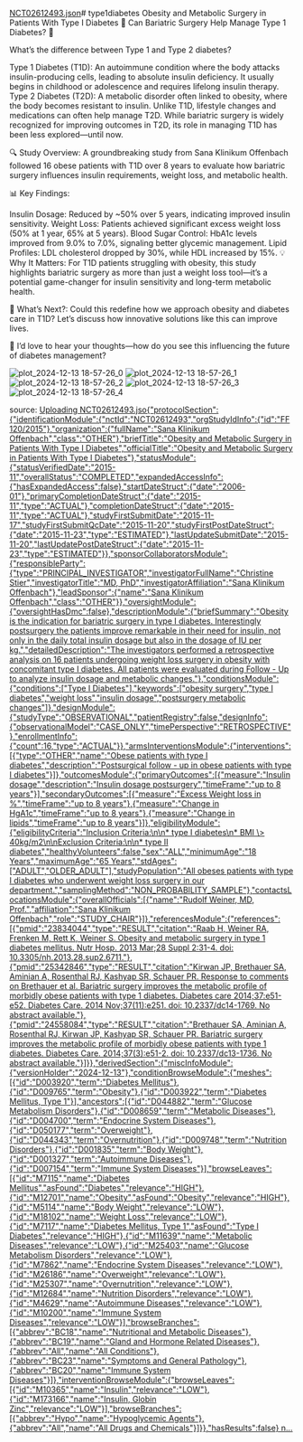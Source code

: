 [NCT02612493.json](https://github.com/user-attachments/files/18134010/NCT02612493.json)# type1diabetes
Obesity and Metabolic Surgery in Patients With Type I Diabetes
🌟 Can Bariatric Surgery Help Manage Type 1 Diabetes? 🌟

What’s the difference between Type 1 and Type 2 diabetes?

Type 1 Diabetes (T1D): An autoimmune condition where the body attacks insulin-producing cells, leading to absolute insulin deficiency. It usually begins in childhood or adolescence and requires lifelong insulin therapy.
Type 2 Diabetes (T2D): A metabolic disorder often linked to obesity, where the body becomes resistant to insulin. Unlike T1D, lifestyle changes and medications can often help manage T2D.
While bariatric surgery is widely recognized for improving outcomes in T2D, its role in managing T1D has been less explored—until now.

🔍 Study Overview:
A groundbreaking study from Sana Klinikum Offenbach followed 16 obese patients with T1D over 8 years to evaluate how bariatric surgery influences insulin requirements, weight loss, and metabolic health.

📊 Key Findings:

Insulin Dosage: Reduced by ~50% over 5 years, indicating improved insulin sensitivity.
Weight Loss: Patients achieved significant excess weight loss (50% at 1 year, 65% at 5 years).
Blood Sugar Control: HbA1c levels improved from 9.0% to 7.0%, signaling better glycemic management.
Lipid Profiles: LDL cholesterol dropped by 30%, while HDL increased by 15%.
💡 Why It Matters:
For T1D patients struggling with obesity, this study highlights bariatric surgery as more than just a weight loss tool—it’s a potential game-changer for insulin sensitivity and long-term metabolic health.

🌱 What’s Next?:
Could this redefine how we approach obesity and diabetes care in T1D? Let’s discuss how innovative solutions like this can improve lives.

💬 I’d love to hear your thoughts—how do you see this influencing the future of diabetes management?

![plot_2024-12-13 18-57-26_0](https://github.com/user-attachments/assets/86ff2df8-ab22-4ebd-9d22-9b7c0527de25)
![plot_2024-12-13 18-57-26_1](https://github.com/user-attachments/assets/a6031e3b-2c31-43a2-9977-ca6727d8ae39)
![plot_2024-12-13 18-57-26_2](https://github.com/user-attachments/assets/21fe9ac7-6c36-45e6-b95c-77f6cb7f3c6e)
![plot_2024-12-13 18-57-26_3](https://github.com/user-attachments/assets/8b60fe9f-986f-4ef5-8b8d-4a4406263f5d)
![plot_2024-12-13 18-57-26_4](https://github.com/user-attachments/assets/ec3750ed-7cf7-4fc9-a157-3640427b468e)

source:
[Uploading NCT02612493.jso{"protocolSection":{"identificationModule":{"nctId":"NCT02612493","orgStudyIdInfo":{"id":"FF 120/2015"},"organization":{"fullName":"Sana Klinikum Offenbach","class":"OTHER"},"briefTitle":"Obesity and Metabolic Surgery in Patients With Type I Diabetes","officialTitle":"Obesity and Metabolic Surgery in Patients With Type I Diabetes"},"statusModule":{"statusVerifiedDate":"2015-11","overallStatus":"COMPLETED","expandedAccessInfo":{"hasExpandedAccess":false},"startDateStruct":{"date":"2006-01"},"primaryCompletionDateStruct":{"date":"2015-11","type":"ACTUAL"},"completionDateStruct":{"date":"2015-11","type":"ACTUAL"},"studyFirstSubmitDate":"2015-11-17","studyFirstSubmitQcDate":"2015-11-20","studyFirstPostDateStruct":{"date":"2015-11-23","type":"ESTIMATED"},"lastUpdateSubmitDate":"2015-11-20","lastUpdatePostDateStruct":{"date":"2015-11-23","type":"ESTIMATED"}},"sponsorCollaboratorsModule":{"responsibleParty":{"type":"PRINCIPAL_INVESTIGATOR","investigatorFullName":"Christine Stier","investigatorTitle":"MD, PhD","investigatorAffiliation":"Sana Klinikum Offenbach"},"leadSponsor":{"name":"Sana Klinikum Offenbach","class":"OTHER"}},"oversightModule":{"oversightHasDmc":false},"descriptionModule":{"briefSummary":"Obesity is the indication for bariatric surgery in type I diabetes. Interestingly postsurgery the patients improve remarkable in their need for insulin, not only in the daily total insulin dosage but also in the dosage of IU per kg.","detailedDescription":"The investigators performed a retrospective analysis on 16 patients undergoing weight loss surgery in obesity with concomitant type I diabetes. All patients were evaluated during Follow - Up to analyze insulin dosage and metabolic changes."},"conditionsModule":{"conditions":["Type I Diabetes"],"keywords":["obesity surgery","type I diabetes","weight loss","insulin dosage","postsurgery metabolic changes"]},"designModule":{"studyType":"OBSERVATIONAL","patientRegistry":false,"designInfo":{"observationalModel":"CASE_ONLY","timePerspective":"RETROSPECTIVE"},"enrollmentInfo":{"count":16,"type":"ACTUAL"}},"armsInterventionsModule":{"interventions":[{"type":"OTHER","name":"Obese patients with type I diabetes","description":"Postsurgical follow - up in obese patients with type I diabetes"}]},"outcomesModule":{"primaryOutcomes":[{"measure":"Insulin dosage","description":"Insulin dosage postsurgery","timeFrame":"up to 8 years"}],"secondaryOutcomes":[{"measure":"Excess Weight loss in %","timeFrame":"up to 8 years"},{"measure":"Change in HgA1c","timeFrame":"up to 8 years"},{"measure":"Change in lipids","timeFrame":"up to 8 years"}]},"eligibilityModule":{"eligibilityCriteria":"Inclusion Criteria:\n\n* type I diabetes\n* BMI \\> 40kg/m2\n\nExclusion Criteria:\n\n* type II diabetes","healthyVolunteers":false,"sex":"ALL","minimumAge":"18 Years","maximumAge":"65 Years","stdAges":["ADULT","OLDER_ADULT"],"studyPopulation":"All obeses patients with type I diabetes who underwent weight loss surgery in our department.","samplingMethod":"NON_PROBABILITY_SAMPLE"},"contactsLocationsModule":{"overallOfficials":[{"name":"Rudolf Weiner, MD, Prof.","affiliation":"Sana Klinikum Offenbach","role":"STUDY_CHAIR"}]},"referencesModule":{"references":[{"pmid":"23834044","type":"RESULT","citation":"Raab H, Weiner RA, Frenken M, Rett K, Weiner S. Obesity and metabolic surgery in type 1 diabetes mellitus. Nutr Hosp. 2013 Mar;28 Suppl 2:31-4. doi: 10.3305/nh.2013.28.sup2.6711."},{"pmid":"25342846","type":"RESULT","citation":"Kirwan JP, Brethauer SA, Aminian A, Rosenthal RJ, Kashyap SR, Schauer PR. Response to comments on Brethauer et al. Bariatric surgery improves the metabolic profile of morbidly obese patients with type 1 diabetes. Diabetes care 2014;37:e51-e52. Diabetes Care. 2014 Nov;37(11):e251. doi: 10.2337/dc14-1769. No abstract available."},{"pmid":"24558084","type":"RESULT","citation":"Brethauer SA, Aminian A, Rosenthal RJ, Kirwan JP, Kashyap SR, Schauer PR. Bariatric surgery improves the metabolic profile of morbidly obese patients with type 1 diabetes. Diabetes Care. 2014;37(3):e51-2. doi: 10.2337/dc13-1736. No abstract available."}]}},"derivedSection":{"miscInfoModule":{"versionHolder":"2024-12-13"},"conditionBrowseModule":{"meshes":[{"id":"D003920","term":"Diabetes Mellitus"},{"id":"D009765","term":"Obesity"},{"id":"D003922","term":"Diabetes Mellitus, Type 1"}],"ancestors":[{"id":"D044882","term":"Glucose Metabolism Disorders"},{"id":"D008659","term":"Metabolic Diseases"},{"id":"D004700","term":"Endocrine System Diseases"},{"id":"D050177","term":"Overweight"},{"id":"D044343","term":"Overnutrition"},{"id":"D009748","term":"Nutrition Disorders"},{"id":"D001835","term":"Body Weight"},{"id":"D001327","term":"Autoimmune Diseases"},{"id":"D007154","term":"Immune System Diseases"}],"browseLeaves":[{"id":"M7115","name":"Diabetes Mellitus","asFound":"Diabetes","relevance":"HIGH"},{"id":"M12701","name":"Obesity","asFound":"Obesity","relevance":"HIGH"},{"id":"M5114","name":"Body Weight","relevance":"LOW"},{"id":"M18102","name":"Weight Loss","relevance":"LOW"},{"id":"M7117","name":"Diabetes Mellitus, Type 1","asFound":"Type I Diabetes","relevance":"HIGH"},{"id":"M11639","name":"Metabolic Diseases","relevance":"LOW"},{"id":"M25403","name":"Glucose Metabolism Disorders","relevance":"LOW"},{"id":"M7862","name":"Endocrine System Diseases","relevance":"LOW"},{"id":"M26186","name":"Overweight","relevance":"LOW"},{"id":"M25307","name":"Overnutrition","relevance":"LOW"},{"id":"M12684","name":"Nutrition Disorders","relevance":"LOW"},{"id":"M4629","name":"Autoimmune Diseases","relevance":"LOW"},{"id":"M10200","name":"Immune System Diseases","relevance":"LOW"}],"browseBranches":[{"abbrev":"BC18","name":"Nutritional and Metabolic Diseases"},{"abbrev":"BC19","name":"Gland and Hormone Related Diseases"},{"abbrev":"All","name":"All Conditions"},{"abbrev":"BC23","name":"Symptoms and General Pathology"},{"abbrev":"BC20","name":"Immune System Diseases"}]},"interventionBrowseModule":{"browseLeaves":[{"id":"M10365","name":"Insulin","relevance":"LOW"},{"id":"M173166","name":"Insulin, Globin Zinc","relevance":"LOW"}],"browseBranches":[{"abbrev":"Hypo","name":"Hypoglycemic Agents"},{"abbrev":"All","name":"All Drugs and Chemicals"}]}},"hasResults":false}
n…]()



